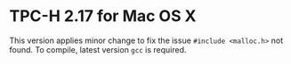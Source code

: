 # TPC-H 2.17 for Mac OS X

This version applies minor change to fix the issue `#include <malloc.h>` not found. To compile,
latest version `gcc` is required.
